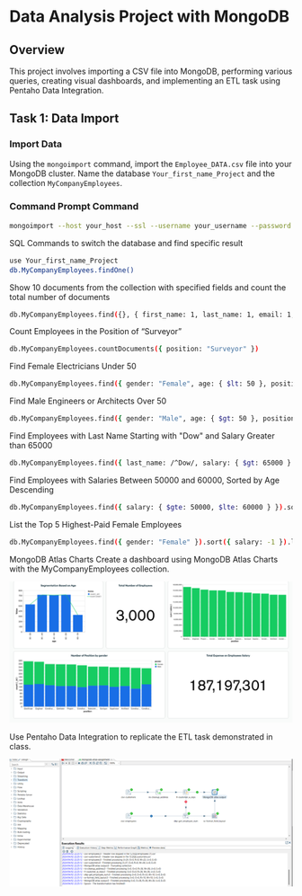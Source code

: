 # Data Analysis Project with MongoDB

## Overview
This project involves importing a CSV file into MongoDB, performing various queries, creating visual dashboards, and implementing an ETL task using Pentaho Data Integration.

## Task 1: Data Import
### Import Data
Using the `mongoimport` command, import the `Employee_DATA.csv` file into your MongoDB cluster. Name the database `Your_first_name_Project` and the collection `MyCompanyEmployees`.

### Command Prompt Command
```bash
mongoimport --host your_host --ssl --username your_username --password your_password --authenticationDatabase admin --db Your_first_name_Project --collection MyCompanyEmployees --type csv --file Employee_DATA.csv --headerline
```

SQL Commands to switch the database and find specific result

```bash
use Your_first_name_Project
db.MyCompanyEmployees.findOne()
```


Show 10 documents from the collection with specified fields and count the total number of documents
```bash
db.MyCompanyEmployees.find({}, { first_name: 1, last_name: 1, email: 1, _id: 0 }).limit(10)
```
Count Employees in the Position of “Surveyor”
```bash
db.MyCompanyEmployees.countDocuments({ position: "Surveyor" })
```

Find Female Electricians Under 50
```bash
db.MyCompanyEmployees.find({ gender: "Female", age: { $lt: 50 }, position: "Electrician" })
```

Find Male Engineers or Architects Over 50
```bash
db.MyCompanyEmployees.find({ gender: "Male", age: { $gt: 50 }, position: { $in: ["Engineer", "Architect"] } })
```

Find Employees with Last Name Starting with "Dow" and Salary Greater than 65000
```bash
db.MyCompanyEmployees.find({ last_name: /^Dow/, salary: { $gt: 65000 } })
```

Find Employees with Salaries Between 50000 and 60000, Sorted by Age Descending
```bash
db.MyCompanyEmployees.find({ salary: { $gte: 50000, $lte: 60000 } }).sort({ age: -1 })
```

List the Top 5 Highest-Paid Female Employees
```bash
db.MyCompanyEmployees.find({ gender: "Female" }).sort({ salary: -1 }).limit(5)
```


MongoDB Atlas Charts
Create a dashboard using MongoDB Atlas Charts with the MyCompanyEmployees collection.

![Image Alt Text](MongoDB_atlas_chart.png)

Use Pentaho Data Integration to replicate the ETL task demonstrated in class.

![Image Alt Text](pentaho.png)





